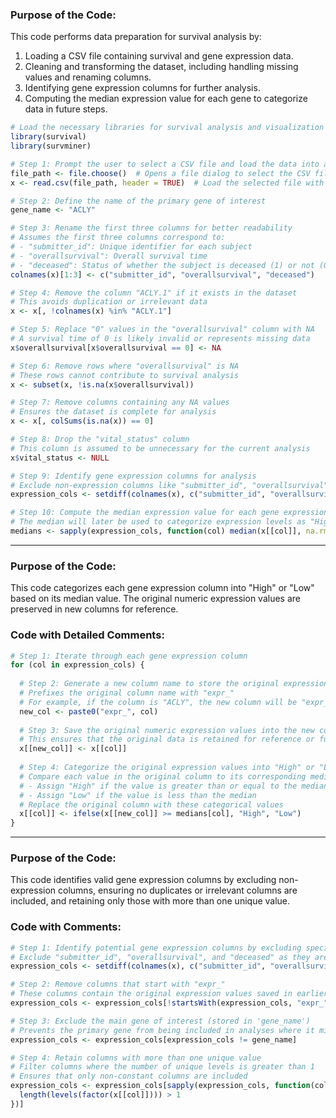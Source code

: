 ### Purpose of the Code:
This code performs data preparation for survival analysis by:
1. Loading a CSV file containing survival and gene expression data.
2. Cleaning and transforming the dataset, including handling missing values and renaming columns.
3. Identifying gene expression columns for further analysis.
4. Computing the median expression value for each gene to categorize data in future steps.

```r
# Load the necessary libraries for survival analysis and visualization
library(survival)
library(survminer)

# Step 1: Prompt the user to select a CSV file and load the data into a dataframe
file_path <- file.choose()  # Opens a file dialog to select the CSV file
x <- read.csv(file_path, header = TRUE)  # Load the selected file with column headers

# Step 2: Define the name of the primary gene of interest
gene_name <- "ACLY"

# Step 3: Rename the first three columns for better readability
# Assumes the first three columns correspond to:
# - "submitter_id": Unique identifier for each subject
# - "overallsurvival": Overall survival time
# - "deceased": Status of whether the subject is deceased (1) or not (0)
colnames(x)[1:3] <- c("submitter_id", "overallsurvival", "deceased")

# Step 4: Remove the column "ACLY.1" if it exists in the dataset
# This avoids duplication or irrelevant data
x <- x[, !colnames(x) %in% "ACLY.1"]

# Step 5: Replace "0" values in the "overallsurvival" column with NA
# A survival time of 0 is likely invalid or represents missing data
x$overallsurvival[x$overallsurvival == 0] <- NA

# Step 6: Remove rows where "overallsurvival" is NA
# These rows cannot contribute to survival analysis
x <- subset(x, !is.na(x$overallsurvival))

# Step 7: Remove columns containing any NA values
# Ensures the dataset is complete for analysis
x <- x[, colSums(is.na(x)) == 0]

# Step 8: Drop the "vital_status" column
# This column is assumed to be unnecessary for the current analysis
x$vital_status <- NULL

# Step 9: Identify gene expression columns for analysis
# Exclude non-expression columns like "submitter_id", "overallsurvival", and "deceased"
expression_cols <- setdiff(colnames(x), c("submitter_id", "overallsurvival", "deceased"))

# Step 10: Compute the median expression value for each gene expression column
# The median will later be used to categorize expression levels as "High" or "Low"
medians <- sapply(expression_cols, function(col) median(x[[col]], na.rm = TRUE))
```
---
### Purpose of the Code:
This code categorizes each gene expression column into "High" or "Low" based on its median value. The original numeric expression values are preserved in new columns for reference.

### Code with Detailed Comments:
```r
# Step 1: Iterate through each gene expression column
for (col in expression_cols) {
  
  # Step 2: Generate a new column name to store the original expression values
  # Prefixes the original column name with "expr_"
  # For example, if the column is "ACLY", the new column will be "expr_ACLY"
  new_col <- paste0("expr_", col)
  
  # Step 3: Save the original numeric expression values into the new column
  # This ensures that the original data is retained for reference or further analysis
  x[[new_col]] <- x[[col]]
  
  # Step 4: Categorize the original expression values into "High" or "Low"
  # Compare each value in the original column to its corresponding median:
  # - Assign "High" if the value is greater than or equal to the median
  # - Assign "Low" if the value is less than the median
  # Replace the original column with these categorical values
  x[[col]] <- ifelse(x[[new_col]] >= medians[col], "High", "Low")
}
```

---
### Purpose of the Code:
This code identifies valid gene expression columns by excluding non-expression columns, ensuring no duplicates or irrelevant columns are included, and retaining only those with more than one unique value.
### Code with Comments:
```r
# Step 1: Identify potential gene expression columns by excluding specific non-expression columns
# Exclude "submitter_id", "overallsurvival", and "deceased" as they are not gene expression data
expression_cols <- setdiff(colnames(x), c("submitter_id", "overallsurvival", "deceased"))

# Step 2: Remove columns that start with "expr_"
# These columns contain the original expression values saved in earlier steps
expression_cols <- expression_cols[!startsWith(expression_cols, "expr_")]

# Step 3: Exclude the main gene of interest (stored in 'gene_name')
# Prevents the primary gene from being included in analyses where it might cause bias
expression_cols <- expression_cols[expression_cols != gene_name]

# Step 4: Retain columns with more than one unique value
# Filter columns where the number of unique levels is greater than 1
# Ensures that only non-constant columns are included
expression_cols <- expression_cols[sapply(expression_cols, function(col) {
  length(levels(factor(x[[col]]))) > 1
})]
```
